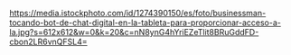 https://media.istockphoto.com/id/1274390150/es/foto/businessman-tocando-bot-de-chat-digital-en-la-tableta-para-proporcionar-acceso-a-la.jpg?s=612x612&w=0&k=20&c=nN8ynG4hYriEZeTlit8BRuGddFD-cbon2LR6vnQFSL4=
